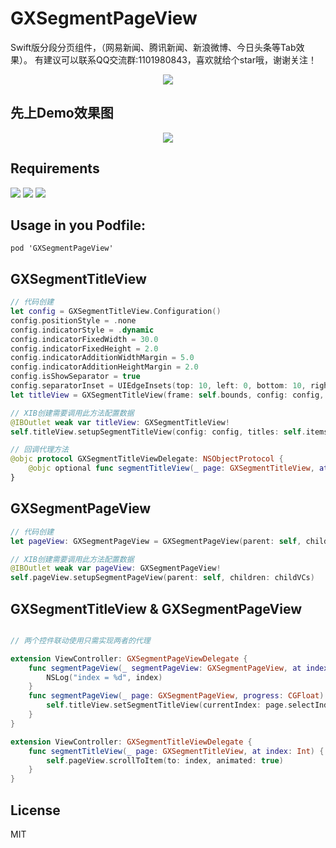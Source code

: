# GXSegmentPageView
Swift版分段分页组件，（网易新闻、腾讯新闻、新浪微博、今日头条等Tab效果）。
有建议可以联系QQ交流群:1101980843，喜欢就给个star哦，谢谢关注！
<p align="center">
<img src="https://github.com/gsyhei/GXCardView-Swift/blob/master/QQ.jpeg">
</p>

先上Demo效果图
--
<p align="center">
<img src="https://github.com/gsyhei/GXSegmentPageView/blob/master/GXSegmentPageView.gif">
</p>

Requirements
--
<p align="left">
<a href="https://github.com/gsyhei/GXSegmentPageView"><img src="https://img.shields.io/badge/platform-ios%209.0-yellow.svg"></a>
<a href="https://github.com/gsyhei/GXSegmentPageView"><img src="https://img.shields.io/github/license/johnlui/Pitaya.svg?style=flat"></a>
<a href="https://github.com/gsyhei/GXSegmentPageView"><img src="https://img.shields.io/badge/language-Swift%204.2-orange.svg"></a>
</p>

Usage in you Podfile:
--

```
pod 'GXSegmentPageView'
```

GXSegmentTitleView
--

```swift
// 代码创建
let config = GXSegmentTitleView.Configuration()
config.positionStyle = .none
config.indicatorStyle = .dynamic
config.indicatorFixedWidth = 30.0
config.indicatorFixedHeight = 2.0
config.indicatorAdditionWidthMargin = 5.0
config.indicatorAdditionHeightMargin = 2.0
config.isShowSeparator = true
config.separatorInset = UIEdgeInsets(top: 10, left: 0, bottom: 10, right: 0)
let titleView = GXSegmentTitleView(frame: self.bounds, config: config, titles: titles)

// XIB创建需要调用此方法配置数据
@IBOutlet weak var titleView: GXSegmentTitleView!
self.titleView.setupSegmentTitleView(config: config, titles: self.items)

// 回调代理方法
@objc protocol GXSegmentTitleViewDelegate: NSObjectProtocol {
    @objc optional func segmentTitleView(_ page: GXSegmentTitleView, at index: Int)
}
```

GXSegmentPageView
--

```swift
// 代码创建
let pageView: GXSegmentPageView = GXSegmentPageView(parent: self, children: childVCs)

// XIB创建需要调用此方法配置数据
@IBOutlet weak var pageView: GXSegmentPageView!
self.pageView.setupSegmentPageView(parent: self, children: childVCs)

```

GXSegmentTitleView &  GXSegmentPageView
--

```swift

// 两个控件联动使用只需实现两者的代理

extension ViewController: GXSegmentPageViewDelegate {
    func segmentPageView(_ segmentPageView: GXSegmentPageView, at index: Int) {
        NSLog("index = %d", index)
    }
    func segmentPageView(_ page: GXSegmentPageView, progress: CGFloat) {
        self.titleView.setSegmentTitleView(currentIndex: page.selectIndex, willIndex: page.willSelectIndex, progress: progress)
    }
}

extension ViewController: GXSegmentTitleViewDelegate {
    func segmentTitleView(_ page: GXSegmentTitleView, at index: Int) {
        self.pageView.scrollToItem(to: index, animated: true)
    }
}

```

License
--
MIT


